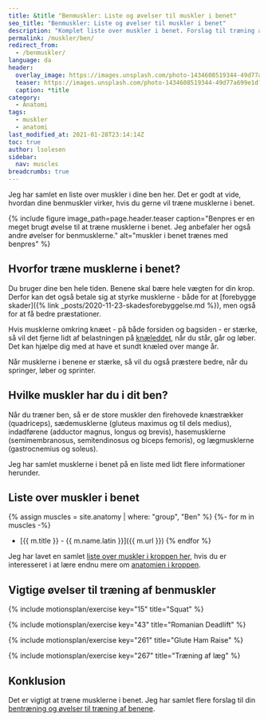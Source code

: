 ```yaml
---
title: &title "Benmuskler: Liste og øvelser til muskler i benet"
seo_title: "Benmuskler: Liste og øvelser til muskler i benet"
description: "Komplet liste over muskler i benet. Forslag til træning af benmusklerne."
permalink: /muskler/ben/
redirect_from:
  - /benmuskler/
language: da
header:
  overlay_image: https://images.unsplash.com/photo-1434608519344-49d77a699e1d?ixlib=rb-1.2.1&ixid=MXwxMjA3fDB8MHxwaG90by1wYWdlfHx8fGVufDB8fHw%3D&auto=format&fit=crop&h=630&w=1200&q=10
  teaser: https://images.unsplash.com/photo-1434608519344-49d77a699e1d?ixlib=rb-1.2.1&ixid=MXwxMjA3fDB8MHxwaG90by1wYWdlfHx8fGVufDB8fHw%3D&auto=format&fit=crop&h=300&w=400&q=10
  caption: *title
category:
  - Anatomi
tags:
  - muskler
  - anatomi
last_modified_at: 2021-01-28T23:14:14Z
toc: true
author: lsolesen
sidebar:
  nav: muscles
breadcrumbs: true
---
```


Jeg har samlet en liste over muskler i dine ben her. Det er godt at vide, hvordan dine benmuskler virker, hvis du gerne vil træne musklerne i benet.

{% include figure image_path=page.header.teaser caption="Benpres er en meget brugt øvelse til at træne musklerne i benet. Jeg anbefaler her også andre øvelser for benmusklerne." alt="muskler i benet trænes med benpres" %}

## Hvorfor træne musklerne i benet?

Du bruger dine ben hele tiden. Benene skal bære hele vægten for din krop. Derfor kan det også betale sig at styrke musklerne - både for at [forebygge skader]({% link _posts/2020-11-23-skadesforebyggelse.md %}), men også for at få bedre præstationer.

Hvis musklerne omkring knæet - på både forsiden og bagsiden - er stærke, så vil det fjerne lidt af belastningen på [knæleddet](/joints/knaeleddet/), når du står, går og løber. Det kan hjælpe dig med at have et sundt knæled over mange år.

Når musklerne i benene er stærke, så vil du også præstere bedre, når du springer, løber og sprinter.

## Hvilke muskler har du i dit ben?

Når du træner ben, så er de store muskler den firehovede knæstrækker (quadriceps), sædemusklerne (gluteus maximus og til dels medius), indadførene (adductor magnus, longus og brevis), hasemusklerne (semimembranosus, semitendinosus og biceps femoris), og lægmusklerne (gastrocnemius og soleus).

Jeg har samlet musklerne i benet på en liste med lidt flere informationer herunder.

## Liste over muskler i benet

{% assign muscles = site.anatomy | where: "group", "Ben" %}
{%- for m in muscles -%}
- [{{ m.title }} - {{ m.name.latin }}]({{ m.url }})
{% endfor %}

Jeg har lavet en samlet [liste over muskler i kroppen her](/muskler/), hvis du er interesseret i at lære endnu mere om [anatomien i kroppen](/anatomi/).

## Vigtige øvelser til træning af benmuskler

{% include motionsplan/exercise key="15" title="Squat" %}

{% include motionsplan/exercise key="43" title="Romanian Deadlift" %}

{% include motionsplan/exercise key="261" title="Glute Ham Raise" %}

{% include motionsplan/exercise key="267" title="Træning af læg" %}

## Konklusion

Det er vigtigt at træne musklerne i benet. Jeg har samlet flere forslag til din [bentræning og øvelser til træning af benene](/benoevelser/).
